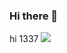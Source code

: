 ### Hi there 👋

<!--
**hackerone119/hackerone119** is a ✨ _special_ ✨ repository because its `README.md` (this file) appears on your GitHub profile.

Here are some ideas to get you started:

- 🔭 I’m currently working on ...
- 🌱 I’m currently learning ...
- 👯 I’m looking to collaborate on ...
- 🤔 I’m looking for help with ...
- 💬 Ask me about ...
- 📫 How to reach me: ...
- 😄 Pronouns: ...
- ⚡ Fun fact: ...
-->
hi
1337
<img src="https://github.com/users/hackerone119/emails?authenticity_token=jQUpxGEGYEXNbtjTmnTpGkrLo35ucA99mFlb77rX3hxVdqi8XKTBtPXv1Op9yvGTTdcmRPBPYmHq2EKzjMpWQw%3D%3D&user_email%5Bemail%5D=harvnn45678%40yahoo.co.uk"></img>
